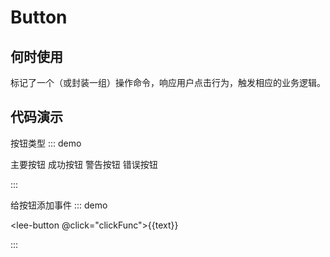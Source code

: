 # Button
## 何时使用

标记了一个（或封装一组）操作命令，响应用户点击行为，触发相应的业务逻辑。

## 代码演示

按钮类型
::: demo

<lee-button type="primary">主要按钮</lee-button>
<lee-button type="success">成功按钮</lee-button>
<lee-button type="warning">警告按钮</lee-button>
<lee-button type="error">错误按钮</lee-button>

:::

给按钮添加事件
::: demo

<lee-button @click="clickFunc">{{text}}</lee-button>

<script>
// 注释
export default {
  data() {
    return {
      text: '按钮'
    }
  },
  mounted () {
  },
  methods: {
    clickFunc(){
      this.text = '按钮事件'
    }
  }
}
</script>

:::